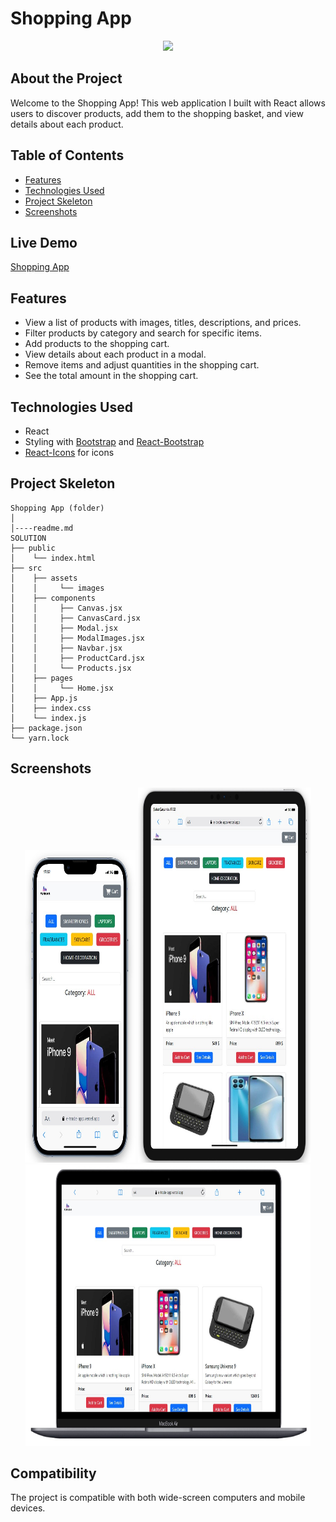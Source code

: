 # Shopping App

<div align="center">
  <img src="./src/assets/readmeImages/e-trade-app.gif" />
</div>

## About the Project

Welcome to the Shopping App! This web application I built with React allows users to discover products, add them to the shopping basket, and view details about each product.

## Table of Contents

- [Features](#features)
- [Technologies Used](#technologies-used)
- [Project Skeleton](#project-skeleton)
- [Screenshots](#screenshots)

## Live Demo

[Shopping App](https://e-trade-app.vercel.app/)

## Features

- View a list of products with images, titles, descriptions, and prices.
- Filter products by category and search for specific items.
- Add products to the shopping cart.
- View details about each product in a modal.
- Remove items and adjust quantities in the shopping cart.
- See the total amount in the shopping cart.

## Technologies Used

- React
- Styling with [Bootstrap](https://getbootstrap.com/) and [React-Bootstrap](https://react-bootstrap.netlify.app/)
- [React-Icons](https://react-icons.github.io/react-icons/) for icons

## Project Skeleton

```
Shopping App (folder)
│
│----readme.md         
SOLUTION
├── public
│    └── index.html
├── src
│    ├── assets
│    │     └── images
│    ├── components
│    │     ├── Canvas.jsx
│    │     ├── CanvasCard.jsx  
│    │     ├── Modal.jsx       
│    │     ├── ModalImages.jsx       
│    │     ├── Navbar.jsx       
│    │     ├── ProductCard.jsx       
│    │     └── Products.jsx  
│    ├── pages
│    │     └── Home.jsx 
│    ├── App.js
│    ├── index.css
│    └── index.js
├── package.json
└── yarn.lock
```

## Screenshots

<div align="center">
  <img src="./src/assets/readmeImages/Screenshot_1.jpg"  width="35%" height="500" />
  <img src="./src/assets/readmeImages/Screenshot_2.jpg"  width="55%" height="600" />
  <img src="./src/assets/readmeImages/Screenshot_3.jpg"  width="90.5%" height="450" />
</div>

## Compatibility

The project is compatible with both wide-screen computers and mobile devices.